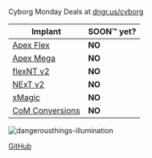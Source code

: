 Cyborg Monday Deals at [dngr.us/cyborg](https://dngr.us/cyborg)

| Implant | SOON™ yet? |
| ------- | ---------- |
| [Apex Flex](/info#apex-flex) | **NO** |
| [Apex Mega](/info#apex-mega) | **NO** |
| [flexNT v2](/info#flexnt-v2) | **NO** |
| [NExT v2](/info#next-v2) | **NO** |
| [xMagic](/info#xmagic) | **NO** |
| [CoM Conversions](/info#com-conversions) | **NO** |

![dangerousthings-illumination](https://user-images.githubusercontent.com/95120860/143782522-c02ba0ab-5f62-4a06-a5bf-feec8ecef6db.gif)

[GitHub](https://github.com/soontmyet/soontmyet.github.io)
